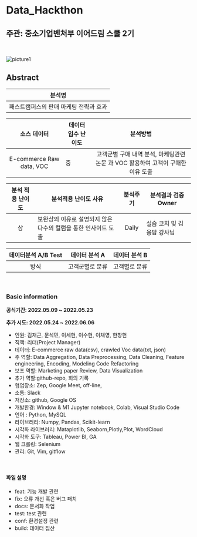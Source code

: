 # Data_Hackthon

## 주관: 중소기업벤처부 이어드림 스쿨 2기

<br>


![picture1](https://user-images.githubusercontent.com/86671456/167774703-465e4eaf-00b1-4de2-be2a-eb7f20a428f6.png)

## Abstract

| 분석명 |  
|:-----:|
| 패스트캠퍼스의 판매 마케팅 전략과 효과 |

|  소스 데이터 |     데이터 입수 난이도    |      분석방법     |
|:------------------:| -----|:---------------:|
| E-commerce Raw data, VOC |중 | 고객군별 구매 내역 분석, 마케팅관련 논문 과 VOC 활용하여 고객이 구매한 이유 도출  |

|  분석 적용 난이도  |     분석적용 난이도 사유    |      분석주기     | 분석결과 검증 Owner|
|:-----:| --------------------------------------- |:---------------:|----------------|
|상 | 보완상의 이유로 설명되지 않은 다수의 컬럼을 통한 인사이트 도출    | Daily  | 실습 코치 및 김용담 강사님 |

| 데이터분석 A/B Test |    데이터 분석 A   |      데이터 분석 B    |
|:-----:| --------------------------------------- |:---------------:|
|방식 |고객군별로 분류   | 고객별로 분류  |

<br>


### Basic information

**공식기간: 2022.05.09 ~ 2022.05.23**

**추가 시도: 2022.05.24 ~ 2022.06.06**

- 인원: 김재근, 문석민, 이세현, 이수현, 이채영, 한창헌
- 직책: 리더(Project Manager)
- 데이터: E-commerce raw data(csv), crawled Voc data(txt, json)
- 주 역할: Data Aggregation, Data Preprocessing, Data Cleaning, Feature engineering, Encoding, Modeling Code Refactoring 
- 보조 역할: Marketing paper Review, Data Visualization
- 추가 역할:github-repo, 회의 기록 
- 협업장소: Zep, Google Meet, off-line, 
- 소통: Slack
- 저장소: github, Google OS
- 개발환경: Window & M1 Jupyter notebook, Colab, Visual Studio Code
- 언어 : Python, MySQL
- 라이브러리: Numpy, Pandas, Scikit-learn
- 시각화 라이브러리: Mataplotlib, Seaborn,Plotly,Plot, WordCloud
- 시각화 도구: Tableau, Power BI, GA
- 웹 크롤링: Selenium
- 관리: Git, Vim, gitflow

<br>

#### 파일 설명

- feat: 기능 개발 관련
- fix: 오류 개선 혹은 버그 패치
- docs: 문서화 작업
- test: test 관련
- conf: 환경설정 관련
- build: 데이터 집산
